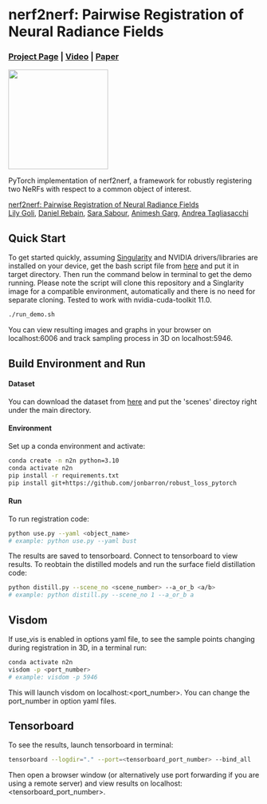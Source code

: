 # nerf2nerf: Pairwise Registration of Neural Radiance Fields
### [Project Page](https://nerf2nerf.github.io/) | [Video](https://youtu.be/S071rGezdNM) | [Paper](https://arxiv.org/abs/2211.01600)

<img src="https://github.com/nerf2nerf/nerf2nerf.github.io/raw/main/video/iterations.gif" height=200>

PyTorch implementation of nerf2nerf, a framework for robustly registering two NeRFs with respect to a common object of interest.

[nerf2nerf: Pairwise Registration of Neural Radiance Fields](https://nerf2nerf.github.io/)  
 [Lily Goli](https://lilygoli.github.io/),
 [Daniel Rebain](http://drebain.com/),
 [Sara Sabour](https://ca.linkedin.com/in/sara-sabour-63019132),
 [Animesh Garg](https://animesh.garg.tech/),
 [Andrea Tagliasacchi](https://taiya.github.io/)

## Quick Start
To get started quickly, assuming [Singularity](https://docs.sylabs.io/guides/2.6/user-guide/installation.html#installation) and NVIDIA drivers/libraries are installed on your device, get the bash script file from [here](https://drive.google.com/file/d/1gYrSP4k03LXPtfwVIC9joOK6kzUIHbJO/view?usp=sharing) and put it in target directory. Then run the command below in terminal to get the demo running. 
Please note the script will clone this repository and a Singlarity image for a compatible environment, automatically and there is no need for separate cloning. Tested to work with nvidia-cuda-toolkit 11.0.
```sh
./run_demo.sh
```
You can view resulting images and graphs in your browser on localhost:6006 and track sampling process in 3D on localhost:5946.

## Build Environment and Run

#### Dataset
You can download the dataset from [here](https://drive.google.com/drive/folders/1jNpwAv1T1ntjIHUMJ1wABePA2Z8_nRRQ?usp=sharing) and put the 'scenes' directoy right under the main directory.
#### Environment

Set up a conda environment and activate:

```sh
conda create -n n2n python=3.10
conda activate n2n
pip install -r requirements.txt
pip install git+https://github.com/jonbarron/robust_loss_pytorch
```
#### Run
To run registration code:
```sh
python use.py --yaml <object_name> 
# example: python use.py --yaml bust 
```
The results are saved to tensorboard. Connect to tensorboard to view results.
To reobtain the distilled models and run the surface field distillation code:

```sh
python distill.py --scene_no <scene_number> --a_or_b <a/b>
# example: python distill.py --scene_no 1 --a_or_b a
```

## Visdom
If use_vis is enabled in options yaml file, to see the sample points changing during registration in 3D, in a terminal run:
```sh
conda activate n2n
visdom -p <port_number>
# example: visdom -p 5946
```
This will launch visdom on localhost:<port_number>. You can change the port_number in option yaml files.
## Tensorboard
To see the results, launch tensorboard in terminal:
```sh
tensorboard --logdir="." --port=<tensorboard_port_number> --bind_all
```
Then open a browser window (or alternatively use port forwarding if you are using a remote server) and view results on localhost:<tensorboard_port_number>.
